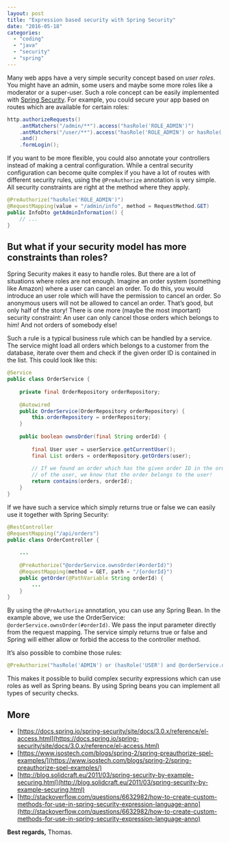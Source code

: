```yaml
---
layout: post
title: "Expression based security with Spring Security"
date: "2016-05-18"
categories: 
  - "coding"
  - "java"
  - "security"
  - "spring"
---
```


Many web apps have a very simple security concept based on _user roles_. 
You might have an admin, some users and maybe some more roles like a moderator or a super-user. 
Such a role concept can be easily implemented with [Spring Security](http://projects.spring.io/spring-security/). 
For example, you could secure your app based on routes which are available for certain roles:

````java
http.authorizeRequests()
    .antMatchers("/admin/**").access("hasRole('ROLE_ADMIN')")
    .antMatchers("/user/**").access("hasRole('ROLE_ADMIN') or hasRole('ROLE_USER')")
    .and()
    .formLogin();
````

If you want to be more flexible, you could also annotate your controllers instead of making a central configuration. 
While a central security configuration can become quite complex if you have a lot of routes with different security rules, using the `@PreAuthorize` annotation is very simple. 
All security constraints are right at the method where they apply.

````java  
@PreAuthorize("hasRole('ROLE_ADMIN')")
@RequestMapping(value = "/admin/info", method = RequestMethod.GET)
public InfoDto getAdminInformation() {
    // ...
}
````

## But what if your security model has more constraints than roles?

Spring Security makes it easy to handle roles. 
But there are a lot of situations where roles are not enough. 
Imagine an order system (something like Amazon) where a user can cancel an order. 
To do this, you would introduce an user role which will have the permission to cancel an order. 
So anonymous users will not be allowed to cancel an order. 
That’s good, but only half of the story! 
There is one more (maybe the most important) security constraint: 
An user can only cancel those orders which belongs to him! 
And not orders of somebody else!

Such a rule is a typical business rule which can be handled by a service. 
The service might load all orders which belongs to a customer from the database, iterate over them and check if the given order ID is contained in the list. 
This could look like this:

````java
@Service
public class OrderService {
 
    private final OrderRepository orderRepository;
 
    @Autowired
    public OrderService(OrderRepository orderRepository) {
        this.orderRepository = orderRepository;
    }
 
    public boolean ownsOrder(final String orderId) {
 
        final User user = userService.getCurrentUser();
        final List orders = orderRepository.getOrders(user);
 
        // If we found an order which has the given order ID in the orders
        // of the user, we know that the order belongs to the user!
        return contains(orders, orderId);
    }
} 
````

If we have such a service which simply returns true or false we can easily use it together with Spring Security:

````java
@RestController
@RequestMapping("/api/orders")
public class OrderController {
 
    ...
 
    @PreAuthorize("@orderService.ownsOrder(#orderId)")
    @RequestMapping(method = GET, path = "/{orderId}")
    public getOrder(@PathVariable String orderId) {
        ...
    }
}
````

By using the `@PreAuthorize` annotation, you can use any Spring Bean. 
In the example above, we use the OrderService: `@orderService.ownsOrder(#orderId)`. 
We pass the input parameter directly from the request mapping. 
The service simply returns true or false and Spring will either allow or forbid the access to the controller method.

It’s also possible to combine those rules:

````java
@PreAuthorize("hasRole('ADMIN') or (hasRole('USER') and @orderService.ownsOrder(#orderId))")
````

This makes it possible to build complex security expressions which can use roles as well as Spring beans. 
By using Spring beans you can implement all types of security checks.

## More

- [https://docs.spring.io/spring-security/site/docs/3.0.x/reference/el-access.html](https://docs.spring.io/spring-security/site/docs/3.0.x/reference/el-access.html)
- [https://www.isostech.com/blogs/spring-2/spring-preauthorize-spel-examples/](https://www.isostech.com/blogs/spring-2/spring-preauthorize-spel-examples/)
- [http://blog.solidcraft.eu/2011/03/spring-security-by-example-securing.html](http://blog.solidcraft.eu/2011/03/spring-security-by-example-securing.html)
- [http://stackoverflow.com/questions/6632982/how-to-create-custom-methods-for-use-in-spring-security-expression-language-anno](http://stackoverflow.com/questions/6632982/how-to-create-custom-methods-for-use-in-spring-security-expression-language-anno)

**Best regards,** Thomas.
